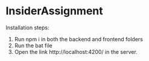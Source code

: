 # InsiderAssignment
Installation steps:
1. Run npm i in both the backend and frontend folders
2. Run the bat file
3. Open the link http://localhost:4200/ in the server.
